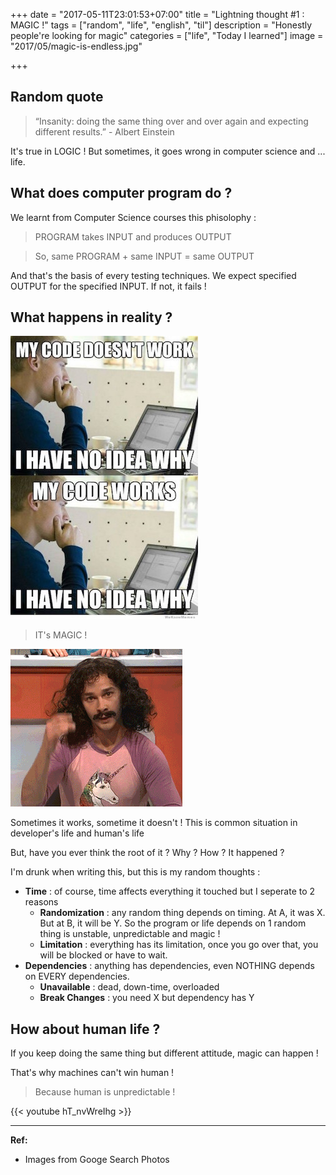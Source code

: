 +++
date = "2017-05-11T23:01:53+07:00"
title = "Lightning thought #1 : MAGIC !"
tags = ["random", "life", "english", "til"]
description = "Honestly people're looking for magic"
categories = ["life", "Today I learned"]
image = "2017/05/magic-is-endless.jpg"

+++

## Random quote

> “Insanity: doing the same thing over and over again and expecting different results.” - Albert Einstein

It's true in LOGIC ! But sometimes, it goes wrong in computer science and ... life.

## What does computer program do ?

We learnt from Computer Science courses this phisolophy :

> PROGRAM takes INPUT and produces OUTPUT

> So, same PROGRAM + same INPUT = same OUTPUT

And that's the basis of every testing techniques. We expect specified OUTPUT for the specified INPUT. If not, it fails !

## What happens in reality ?

![magic in computer science](/images/2017/05/magic-meme.jpg)

> IT's MAGIC !

![magic](/images/2017/05/magic.gif)

Sometimes it works, sometime it doesn't ! This is common situation in developer's life and human's life

But, have you ever think the root of it ? Why ? How ? It happened ?

I'm drunk when writing this, but this is my random thoughts :

- **Time** : of course, time affects everything it touched but I seperate to 2 reasons
    - **Randomization** : any random thing depends on timing. At A, it was X. But at B, it will be Y. So the program or life depends on 1 random thing is unstable, unpredictable and magic !
    - **Limitation** : everything has its limitation, once you go over that, you will be blocked or have to wait.
- **Dependencies** : anything has dependencies, even NOTHING depends on EVERY dependencies.
    - **Unavailable** : dead, down-time, overloaded
    - **Break Changes** : you need X but dependency has Y

## How about human life ?

If you keep doing the same thing but different attitude, magic can happen !

That's why machines can't win human !

> Because human is unpredictable !

{{< youtube hT_nvWreIhg >}}

---------------------------

**Ref:**

- Images from Googe Search Photos